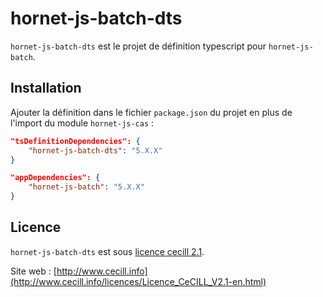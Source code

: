 # hornet-js-batch-dts

`hornet-js-batch-dts` est le projet de définition typescript pour `hornet-js-batch`.

## Installation

Ajouter la définition dans le fichier `package.json` du projet en plus de l'import du module `hornet-js-cas` :

```json
"tsDefinitionDependencies": {
    "hornet-js-batch-dts": "5.X.X"
}

"appDependencies": {
    "hornet-js-batch": "5.X.X"
}
```
## Licence

`hornet-js-batch-dts` est sous [licence cecill 2.1](./LICENSE.md).

Site web : [http://www.cecill.info](http://www.cecill.info/licences/Licence_CeCILL_V2.1-en.html)
